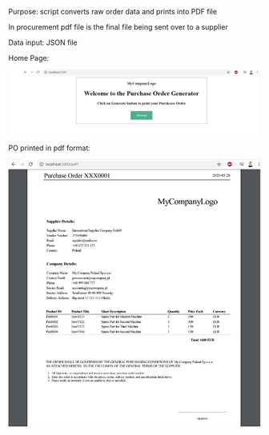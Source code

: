 <p>Purpose: script converts raw order data and prints into PDF file</p>
<p>In procurement pdf file is the final file being sent over to a supplier</p>
<p>Data input: JSON file</p>
<p>Home Page:</p>
<img src="images/po_generator.JPG">

<p>PO printed in pdf format:</p>
<img src="images/po_pdf.JPG">
